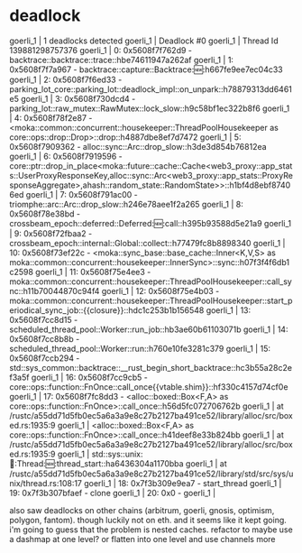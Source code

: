 # deadlock

goerli_1    | 1 deadlocks detected
goerli_1    | Deadlock #0
goerli_1    | Thread Id 139881298757376
goerli_1    |    0:     0x5608f7f762d9 - backtrace::backtrace::trace::hbe74611947a262af
goerli_1    |    1:     0x5608f7f7a967 - backtrace::capture::Backtrace::new::h667fe9ee7ec04c33
goerli_1    |    2:     0x5608f7f6ed33 - parking_lot_core::parking_lot::deadlock_impl::on_unpark::h78879313dd6461e5
goerli_1    |    3:     0x5608f730dcd4 - parking_lot::raw_mutex::RawMutex::lock_slow::h9c58bf1ec322b8f6
goerli_1    |    4:     0x5608f78f2e87 - <moka::common::concurrent::housekeeper::ThreadPoolHousekeeper<T> as core::ops::drop::Drop>::drop::h4887dbe8ef7d7472
goerli_1    |    5:     0x5608f7909362 - alloc::sync::Arc<T>::drop_slow::h3de3d854b76812ea
goerli_1    |    6:     0x5608f7919596 - core::ptr::drop_in_place<moka::future::cache::Cache<web3_proxy::app_stats::UserProxyResponseKey,alloc::sync::Arc<web3_proxy::app_stats::ProxyResponseAggregate>,ahash::random_state::RandomState>>::h1bf4d8ebf87406ed
goerli_1    |    7:     0x5608f791ac00 - triomphe::arc::Arc<T>::drop_slow::h246e78aee1f2a265
goerli_1    |    8:     0x5608f78e38bd - crossbeam_epoch::deferred::Deferred::new::call::h395b93588d5e21a9
goerli_1    |    9:     0x5608f72fbaa2 - crossbeam_epoch::internal::Global::collect::h77479fc8b8898340
goerli_1    |   10:     0x5608f73ef22c - <moka::sync_base::base_cache::Inner<K,V,S> as moka::common::concurrent::housekeeper::InnerSync>::sync::h07f3f4f6db1c2598
goerli_1    |   11:     0x5608f75e4ee3 - moka::common::concurrent::housekeeper::ThreadPoolHousekeeper<T>::call_sync::h11b70044870c94f4
goerli_1    |   12:     0x5608f75e4b03 - moka::common::concurrent::housekeeper::ThreadPoolHousekeeper<T>::start_periodical_sync_job::{{closure}}::hdc1c253b1b156548
goerli_1    |   13:     0x5608f7cc8d15 - scheduled_thread_pool::Worker::run_job::hb3ae60b61103071b
goerli_1    |   14:     0x5608f7cc8b8b - scheduled_thread_pool::Worker::run::h760e10fe3281c379
goerli_1    |   15:     0x5608f7ccb294 - std::sys_common::backtrace::__rust_begin_short_backtrace::hc3b55a28c2ef3a5f
goerli_1    |   16:     0x5608f7cc9cb5 - core::ops::function::FnOnce::call_once{{vtable.shim}}::hf330c4157d74cf0e
goerli_1    |   17:     0x5608f7fc8dd3 - <alloc::boxed::Box<F,A> as core::ops::function::FnOnce<Args>>::call_once::h56d5fc072706762b
goerli_1    |                                at /rustc/a55dd71d5fb0ec5a6a3a9e8c27b2127ba491ce52/library/alloc/src/boxed.rs:1935:9
goerli_1    |                            <alloc::boxed::Box<F,A> as core::ops::function::FnOnce<Args>>::call_once::h41deef8e33b824bb
goerli_1    |                                at /rustc/a55dd71d5fb0ec5a6a3a9e8c27b2127ba491ce52/library/alloc/src/boxed.rs:1935:9
goerli_1    |                            std::sys::unix::thread::Thread::new::thread_start::ha6436304a1170bba
goerli_1    |                                at /rustc/a55dd71d5fb0ec5a6a3a9e8c27b2127ba491ce52/library/std/src/sys/unix/thread.rs:108:17
goerli_1    |   18:     0x7f3b309e9ea7 - start_thread
goerli_1    |   19:     0x7f3b307bfaef - clone
goerli_1    |   20:                0x0 - <unknown>
goerli_1    | 

also saw deadlocks on other chains (arbitrum, goerli, gnosis, optimism, polygon, fantom). though luckily not on eth. and it seems like it kept going.
i'm going to guess that the problem is nested caches.
refactor to maybe use a dashmap at one level? or flatten into one level and use channels more
